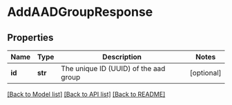 # AddAADGroupResponse

## Properties
Name | Type | Description | Notes
------------ | ------------- | ------------- | -------------
**id** | **str** | The unique ID (UUID) of the aad group | [optional] 

[[Back to Model list]](../README.md#documentation-for-models) [[Back to API list]](../README.md#documentation-for-api-endpoints) [[Back to README]](../README.md)


